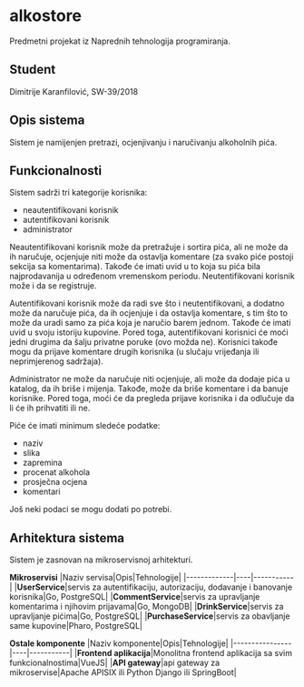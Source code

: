 # alkostore
Predmetni projekat iz Naprednih tehnologija programiranja.

## Student
Dimitrije Karanfilović, SW-39/2018

## Opis sistema
Sistem je namijenjen pretrazi, ocjenjivanju i naručivanju alkoholnih pića. 

## Funkcionalnosti
Sistem sadrži tri kategorije korisnika:
 * neautentifikovani korisnik
 * autentifikovani korisnik
 * administrator


Neautentifikovani korisnik može da pretražuje i sortira pića, ali ne može da ih naručuje, ocjenjuje niti može da ostavlja komentare (za svako piće postoji sekcija sa komentarima). Takođe će imati uvid u to koja su pića bila najprodavanija u određenom vremenskom periodu. Neutentifikovani korisnik može i da se registruje.

Autentifikovani korisnik može da radi sve što i neutentifikovani, a dodatno može da naručuje pića, da ih ocjenjuje i da ostavlja komentare, s tim što to može da uradi samo za pića koja je naručio barem jednom. Takođe će imati uvid u svoju istoriju kupovine. Pored toga, autentifikovani korisnici će moći jedni drugima da šalju privatne poruke (ovo možda ne). Korisnici takođe mogu da prijave komentare drugih korisnika (u slučaju vrijeđanja ili neprimjerenog sadržaja).

Administrator ne može da naručuje niti ocjenjuje, ali može da dodaje pića u katalog, da ih briše i mijenja. Takođe, može da briše komentare i da banuje korisnike. Pored toga, moći će da pregleda prijave korisnika i da odlučuje da li će ih prihvatiti ili ne.

Piće će imati minimum sledeće podatke:
 * naziv
 * slika
 * zapremina
 * procenat alkohola
 * prosječna ocjena
 * komentari

Još neki podaci se mogu dodati po potrebi.

## Arhitektura sistema
Sistem je zasnovan na mikroservisnoj arhitekturi.


**Mikroservisi**
|Naziv servisa|Opis|Tehnologije|
|-------------|----|-----------|
|**UserService**|servis za autentifikaciju, autorizaciju, dodavanje i banovanje korisnika|Go, PostgreSQL|
|**CommentService**|servis za upravljanje komentarima i njihovim prijavama|Go, MongoDB|
|**DrinkService**|servis za upravljanje pićima|Go, PostgreSQL|
|**PurchaseService**|servis za obavljanje same kupovine|Pharo, PostgreSQL|

**Ostale komponente**
|Naziv komponente|Opis|Tehnologije|
|----------------|----|-----------|
|**Frontend aplikacija**|Monolitna frontend aplikacija sa svim funkcionalnostima|VueJS|
|**API gateway**|api gateway za mikroservise|Apache APISIX ili Python Django ili SpringBoot|






